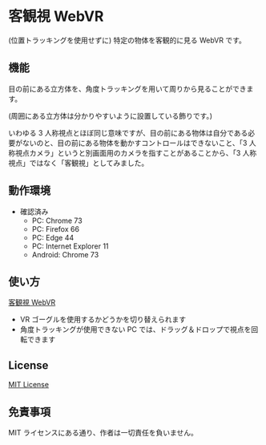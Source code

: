# 客観視 WebVR

(位置トラッキングを使用せずに) 特定の物体を客観的に見る WebVR です。

## 機能

目の前にある立方体を、角度トラッキングを用いて周りから見ることができます。

(周囲にある立方体は分かりやすいように設置している飾りです。)

いわゆる 3 人称視点とほぼ同じ意味ですが、目の前にある物体は自分である必要がないのと、目の前にある物体を動かすコントロールはできないこと、「3 人称視点カメラ」というと別画面用のカメラを指すことがあることから、「3 人称視点」ではなく「客観視」としてみました。

## 動作環境

- 確認済み
	- PC: Chrome 73
	- PC: Firefox 66
	- PC: Edge 44
	- PC: Internet Explorer 11
	- Android: Chrome 73

## 使い方

[客観視 WebVR](https://kerupani129s.github.io/webvr-objective-view-without-positional-tracking/)

- VR ゴーグルを使用するかどうかを切り替えられます
- 角度トラッキングが使用できない PC では、ドラッグ＆ドロップで視点を回転できます

## License

[MIT License](/LICENSE)

## 免責事項

MIT ライセンスにある通り、作者は一切責任を負いません。
